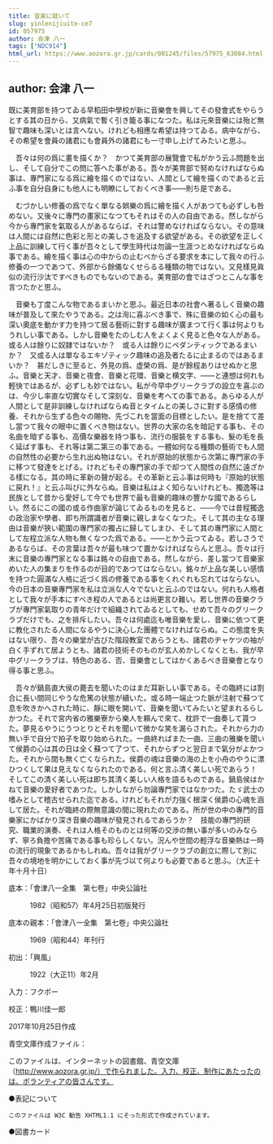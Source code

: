 ```yaml
---
title: 音楽に就いて
slug: yinlenijiuite-ce7
id: 057975
author: 会津 八一
tags: ["NDC914"]
html_url: https://www.aozora.gr.jp/cards/001245/files/57975_63084.html
---
```


## author: 会津 八一

既に美育部を持つてゐる早稻田中學校が新に音樂會を興してその發會式をやらうとする其の日から、又病氣で暫く引き籠る事になつた。私は元來音樂には殆ど無智で趣味も深いとは言へない。けれども相應な希望は持つてゐる。病中ながら、その希望を會員の諸君にも會員外の諸君にも一寸申し上げてみたいと思ふ。







　吾々は何の爲に畫を描くか？　かつて美育部の展覽會で私がかう云ふ問題を出し、そして自分でこの問に答へた事がある。吾々が美育部で努めなければならぬ事は、專門家になる爲に繪を描くのではない、人間として繪を描くのであると云ふ事を自分自身にも他人にも明瞭にしておくべき事――則ち是である。

　むづかしい修養の爲でなく單なる娯樂の爲に繪を描く人があつても必ずしも咎めない。又後々に專門の畫家になつてもそれはその人の自由である。然しながら今から專門家を氣取る人があるならば、それは警めなければならない。その意味は人間には自然に色彩と形との美しさを追及する欲望がある。その欲望を正しく上品に訓練して行く事が吾々として學生時代は勿論一生涯つとめなければならぬ事である。繪を描く事は心の中からの止むべからざる要求を本にして我々の行ふ修養の一つであつて、外部から餘儀なくせらるる種類の物ではない。又見樣見眞似の流行沙汰ですべきものでもないのである。美育部の會ではざつとこんな事を言つたかと思ふ。

　音樂も丁度こんな物であるまいかと思ふ。最近日本の社會へ著るしく音樂の趣味が普及して來たやうである。之は洵に喜ぶべき事で、殊に音樂の如く心の最も深い奧底を動かす力を持つて居る藝術に對する趣味が廣まつて行く事は何よりもうれしい事である。しかし音樂をたのしむ人をよくよく見ると色々な人がある。或る人は餘りに奴隷ではないか？　或る人は餘りにペダンティックであるまいか？　又或る人は單なるエキゾティック趣味の追及者たるに止まるのではあるまいか？　甚だしきに至ると、外見の爲、虚榮の爲、是が餘程ありはせぬかと思ふ。音樂と天才、音樂と夜會、音樂と花環、音樂と横文字、――と連想は何れも輕快ではあるが、必ずしも妙ではない。私が今早中グリークラブの設立を喜ぶのは、今少し率直な切實なそして深刻な、音樂を考へての事である。あらゆる人が人間として是非訓練しなければならぬ音とタイムとの美しさに對する感情の修養、それから生ずる色々の賜物、先づこれを當面の目標としたい。是を捨てて差し當つて我々の眼中に置くべき物はない。世界の大家の名を暗記する事も、その名曲を暗ずる事も、高價な樂器を持つ事も、流行の服裝をする事も、髮の毛を長く延ばす事も、それ等は第二第三の事である。一體如何なる種類の藝術でも人間の自然性の必要から生れ出ぬ物はない。それが原始的状態から次第に專門家の手に移つて發達をとげる。けれどもその專門家の手で却つて人間性の自然に遠ざかる樣になる。其の時に革新の聲が起る。その革新と云ふ事は何時も『原始的状態に戻れ！』と云ふ叫びに外ならぬ。音樂は私はよく知らないけれども、獨逸等は民族として昔から愛好して今でも世界で最も音樂的趣味の豐かな國であるらしい。然るにこの國の或る作曲家が論じてゐるものを見ると、――今では昔程獨逸の政治家や學者、即ち所謂識者が音樂に親しまなくなつた。そして其の主なる理由は音樂が狹い範圍の專門家の獨占に歸してしまひ、そして其の專門家に人間として左程立派な人物も無くなつた爲である。――とかう云つてゐる。若しさうであるならば、その言葉は吾々が最も味つて置かなければならんと思ふ。吾々は行末に音樂の專門家となる事は銘々の自由である。然しながら、差し當つて音樂家めいた人の集まりを作るのが目的であつてはならない。銘々が上品な美しい感情を持つた圓滿な人格に近づく爲の修養である事をくれぐれも忘れてはならない。今の日本の音樂專門家を私は立派な人々でないと云ふのではない。何れも人格者として我々が手本にすべき程の人であるとは尚更言ひ難い。若し世界の音樂クラブが專門家氣取りの青年だけで組織されてゐるとしても、せめて吾々のグリークラブだけでも、之を排斥したい。吾々は何處迄も唯音樂を愛し、音樂に依つて更に教化されたる人間になるやうに決心した團體でなければならぬ。この態度を失はない限り、吾々の樂堂が古びた階段教室であらうとも、諸君のヂャケツの袖が白く手ずれて居ようとも、諸君の技術そのものが玄人めかしくなくとも、我が早中グリークラブは、特色のある、否、音樂會としてはかくあるべき音樂會となり得る事と思ふ。

　吾々が鍋島直大侯の薨去を聞いたのはまだ耳新しい事である。その臨終には割合に長い間同じやうな危篤の状態が續いた。或る時一端止つた脈が注射で蘇つて息を吹きかへされた時に、靜に眼を開いて、音樂を聞いてみたいと望まれるらしかつた。それで宮内省の雅樂寮から樂人を頼んで來て、枕許で一曲奏して貰つた。夢見るやうにうつとりとそれを聞いて微かな笑を漏らされた。それから力の無い手で自分で拍子を取り始められた。一曲終ればまた一曲、三曲の雅樂を聞いて侯爵の心は其の日は全く蘇つて了つて、それからずつと翌日まで氣分がよかつた。それから間も無く亡くなられた。侯爵の魂は音樂の海の上を小舟のやうに漂ひつくして果は見えなくなられたのである。何と言ふ清く美しい死であらう！　そしてこの清く美しい死は即ち其清く美しい人格を語るものである。鍋島侯はかねて音樂の愛好者であつた。しかしながら勿論專門家ではなかつた。たゞ武士の嗜みとして稽古せられた迄である。けれどもそれが力強く根深く侯爵の心魂を涵して居た。それが臨終の際無意識の間に現れたのである。所が世の中の專門的音樂家にかばかり深き音樂の趣味が發見されるであらうか？　技能の專門的研究、職業的演奏、それは人格そのものとは何等の交渉の無い事が多いのみならず、寧ろ負擔や苦痛である事も珍らしくない。況んや世間の輕浮な音樂熱は一時の流行的現象であるかもしれぬ。吾々は我がグリークラブの創立に際して別に吾々の境地を明かにしておく事が先づ以て何よりも必要であると思ふ。（大正十年十月十日）













底本：「會津八一全集　第七卷」中央公論社

　　　1982（昭和57）年4月25日初版発行

底本の親本：「會津八一全集　第七卷」中央公論社

　　　1969（昭和44）年刊行

初出：「興風」

　　　1922（大正11）年2月

入力：フクポー

校正：鴨川佳一郎

2017年10月25日作成

青空文庫作成ファイル：

このファイルは、インターネットの図書館、青空文庫（http://www.aozora.gr.jp/）で作られました。入力、校正、制作にあたったのは、ボランティアの皆さんです。











●表記について


	このファイルは W3C 勧告 XHTML1.1 にそった形式で作成されています。







●図書カード
